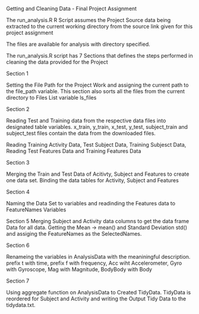 Getting and Cleaning Data - Final Project Assignment

The run_analysis.R R Script assumes the Project Source data being extracted to the current working directory from the source link given for this project assignment

The files are available for analysis with directory specified.

The run_analysis.R script has 7 Sections that defines the steps performed in cleaning the data provided for the Project

Section 1 

Setting the File Path for the Project Work and assigning the current path to the file_path variable. This section also sorts all the files from the current directory to Files List variable ls_files

Section 2

Reading Test and Training data from the respective  data files into designated table variables. x_train, y_train, x_test, y_test, subject_train and subject_test files contain the data from the downloaded files.

Reading Training Activity Data, Test Subject Data, Training Subjesct Data, Reading Test Features Data and Training Features Data


Section 3

Merging the Train and Test Data of Acitivty, Subject and Features to create one data set. Binding the data tables for Activity, Subject and Features


Section 4

Naming the Data Set to variables and  readinding the Features data to FeatureNames Variables


Section 5
Merging Subject and Activity data columns to get the data frame Data for all data. Getting the Mean -> mean() and Standard Deviation std() and assiging the FeatureNames as the SelectedNames.


Section 6

Renameing the variables in AnalysisData with the meaniningful description. 
prefix t with time, prefix f with frequency, Acc wiht Accelerometer, Gyro with Gyroscope, Mag with Magnitude, BodyBody with Body


Section 7

Using aggregate function on AnalysisData to Created TidyData. TidyData is reordered for Subject and Activity and writing the Output Tidy Data to the tidydata.txt.

